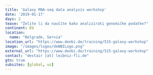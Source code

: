 ```yaml
---
title: 'Galaxy RNA-seq data analysis workshop'
date: '2019-01-17'
days: 2
tease: "Želite li da naučite kako analizirati genomičke podatke?"
continent: EU
location:
  name: "Belgrade, Servia"
location_url: "https://www.denbi.de/training/515-galaxy-workshop"
image: "/images/logos/deNBILogo.png"
external_url: "https://www.denbi.de/training/515-galaxy-workshop"
contact: "destair [at] leibniz-fli.de"
gtn: true
subsites: [global, us]
---
```

